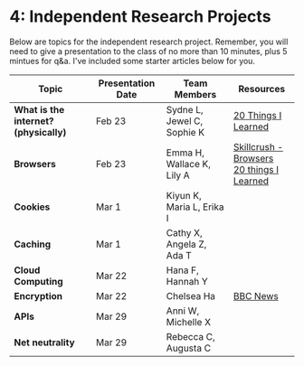 4: Independent Research Projects
==========

Below are topics for the independent research project. Remember, you will need to give a presentation to the class 
of no more than 10 minutes, plus 5 mintues for q&a. I've included some starter articles below for you. 


  
| Topic          | Presentation Date | Team Members     | Resources |
| ------------- |-------------|----------|-------------|
| **What is the internet? (physically)** | Feb 23| Sydne L, Jewel C, Sophie K | [20 Things I Learned](http://www.20thingsilearned.com/en-US/what-is-the-internet/1) |
| **Browsers** | Feb 23| Emma H, Wallace K, Lily A | [Skillcrush - Browsers](http://skillcrush.com/2012/10/01/web-browsers/) <br> [20 things I Learned](http://www.20thingsilearned.com/en-US/old-vs-new-browsers/1)|
| **Cookies**| Mar 1 | Kiyun K, Maria L, Erika I| |
| **Caching**  |Mar 1 | Cathy X, Angela Z, Ada T | |
| **Cloud Computing** | Mar 22 | Hana F, Hannah Y |  |
| **Encryption**| Mar 22 |Chelsea Ha | [BBC News](http://www.bbc.com/news/technology-35601035)|
| **APIs** | Mar 29 |Anni W, Michelle X |  |
| **Net neutrality** | Mar 29 | Rebecca C, Augusta C |  |
